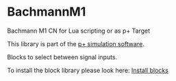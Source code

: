 # BachmannM1
Bachmann M1 CN for Lua scripting or as p+ Target



This library is part of the [p+ simulation software](https://github.com/Mynogs/PPV2-Simulation-System).

Blocks to select between signal inputs.

To install the block library please look here: [Install blocks](https://github.com/Mynogs/PPV2-Simulation-System/blob/master/README.md#install-blocks)
